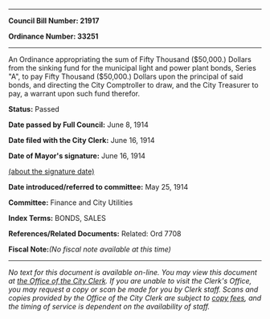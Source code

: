 

********

**Council Bill Number: 21917**
   
**Ordinance Number: 33251**
********

 An Ordinance appropriating the sum of Fifty Thousand ($50,000.) Dollars from the sinking fund for the municipal light and power plant bonds, Series "A", to pay Fifty Thousand ($50,000.) Dollars upon the principal of said bonds, and directing the City Comptroller to draw, and the City Treasurer to pay, a warrant upon such fund therefor.

**Status:** Passed
   
**Date passed by Full Council:** June 8, 1914
   
**Date filed with the City Clerk:** June 16, 1914
   
**Date of Mayor's signature:** June 16, 1914
   
[(about the signature date)](/~public/approvaldate.htm)
   
   
   
**Date introduced/referred to committee:** May 25, 1914
   
**Committee:** Finance and City Utilities
   
   
**Index Terms:** BONDS, SALES

**References/Related Documents:** Related: Ord 7708

**Fiscal Note:**_(No fiscal note available at this time)_
********

_No text for this document is available on-line. You may view this document at [the Office of the City Clerk](http://www.seattle.gov/leg/clerk/contactUs.htm). If you are unable to visit the Clerk's Office, you may request a copy or scan be made for you by Clerk staff. Scans and copies provided by the Office of the City Clerk are subject to [copy fees](http://clerk.seattle.gov/~public/clerkfees.htm), and the timing of service is dependent on the availability of staff._

